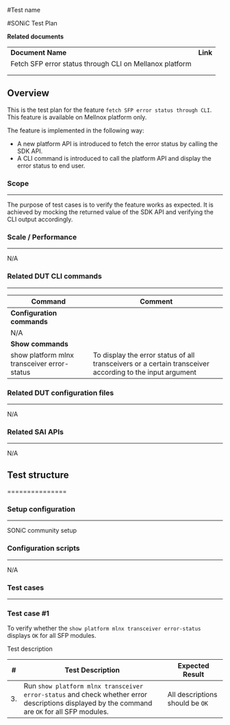 #Test name

#SONiC Test Plan




<span id="_Toc205800613" class="anchor"><span id="_Toc463421032" class="anchor"><span id="_Toc463514628" class="anchor"></span></span></span>**Related documents**

|                   |          |
|-------------------|----------|
| **Document Name** | **Link** |
| Fetch SFP error status through CLI on Mellanox platform |          |
|                   |          |
|                   |          |

## Overview

This is the test plan for the feature `fetch SFP error status through CLI`. This feature is available on Mellnox platform only.

The feature is implemented in the following way:

- A new platform API is introduced to fetch the error status by calling the SDK API.
- A CLI command is introduced to call the platform API and display the error status to end user.

### Scope

---------

The purpose of test cases is to verify the feature works as expected. It is achieved by mocking the returned value of the SDK API and verifying the CLI output accordingly.

### Scale / Performance

---------

N/A

### Related **DUT** CLI commands

---------

| **Command**                                                      | **Comment** |
|------------------------------------------------------------------|-------------|
| **Configuration commands**                                       |
| N/A |             |
| **Show commands**                                                |
| show platform mlnx transceiver error-status | To display the error status of all transceivers or a certain transceiver according to the input argument |

### Related DUT configuration files

---------

N/A

### Related SAI APIs

---------

N/A

## Test structure

===============

### Setup configuration

---------

SONiC community setup

### Configuration scripts

---------

N/A

### Test cases

---------

### Test case \#1

To verify whether the `show platform mlnx transceiver error-status` displays `OK` for all SFP modules.

Test description

| **\#** | **Test Description** | **Expected Result** |
|--------|----------------------|---------------------|
| 3.     | Run `show platform mlnx transceiver error-status` and check whether error descriptions displayed by the command are `OK` for all SFP modules. | All descriptions should be `OK` |

